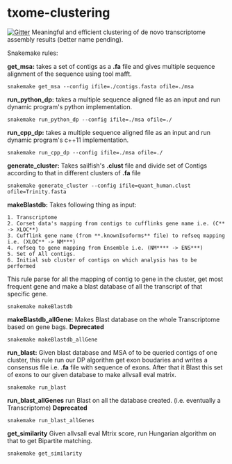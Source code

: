 # txome-clustering

[![Gitter](https://badges.gitter.im/Join%20Chat.svg)](https://gitter.im/COMBINE-lab/txome-clustering?utm_source=badge&utm_medium=badge&utm_campaign=pr-badge&utm_content=badge)
Meaningful and efficient clustering of de novo transcriptome assembly results (better name pending).

Snakemake rules:

**get_msa:** takes a set of contigs as a **.fa** file and gives multiple sequence alignment of the sequence using tool mafft.
```
snakemake get_msa --config ifile=./contigs.fasta ofile=./msa
```

**run_python_dp:** takes a multiple sequence aligned file as an input and run dynamic program's python implementation.
```
snakemake run_python_dp --config ifile=./msa ofile=./
```

**run_cpp_dp:** takes a multiple sequence aligned file as an input and run dynamic program's c++11 implementation.
```
snakemake run_cpp_dp --config ifile=./msa ofile=./
```

**generate_cluster:** Takes sailfish's **.clust** file and divide set of Contigs according to that in different clusters of **.fa** file
```
snakemake generate_cluster --config ifile=quant_human.clust ofile=Trinity.fasta
```

**makeBlastdb:** Takes following thing as input:
```
1. Transcriptome
2. Corset data's mapping from contigs to cufflinks gene name i.e. (C** -> XLOC**)
3. Cufflink gene name (from **.knownIsoforms** file) to refseq mapping i.e. (XLOC** -> NM***)
4. refseq to gene mapping from Ensemble i.e. (NM**** -> ENS***)
5. Set of All contigs.
6. Initial sub cluster of contigs on which analysis has to be performed
```
This rule parse for all the mapping of contig to gene in the cluster, get most frequent gene and make a blast database of all the transcript of that specific gene.
```
snakemake makeBlastdb
```

**makeBlastdb_allGene:** Makes Blast database on the whole Transcriptome based on gene bags. **Deprecated**
```
snakemake makeBlastdb_allGene
```

**run_blast:** Given blast database and MSA of to be queried contigs of one cluster, this rule run our DP algorithm get exon boudaries and writes a consensus file i.e. **.fa** file with sequence of exons. After that it Blast this set of exons to our given database to make allvsall eval matrix.
```
snakemake run_blast
```

**run_blast_allGenes** run Blast on all the database created. (i.e. eventually a Transcriptome) **Deprecated**
```
snakemake run_blast_allGenes
```


**get_similarity** Given allvsall eval Mtrix score, run Hungarian algorithm on that to get Bipartite matching.
```
snakemake get_similarity
```
